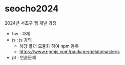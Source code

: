# seocho2024
2024년 서초구 웹 개발 과정

- hw : 과제
- js : js 강의
    - 해당 폴더 모듈화 하여 npm 등록
    - https://www.npmjs.com/package/gelatomasterjs
- pt : 연습문제